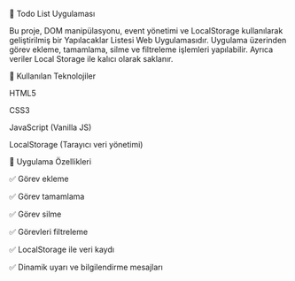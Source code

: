 🚀 Todo List Uygulaması

Bu proje, DOM manipülasyonu, event yönetimi ve LocalStorage kullanılarak geliştirilmiş bir Yapılacaklar Listesi Web Uygulamasıdır.
Uygulama üzerinden görev ekleme, tamamlama, silme ve filtreleme işlemleri yapılabilir.
Ayrıca veriler Local Storage ile kalıcı olarak saklanır.

🔧 Kullanılan Teknolojiler

HTML5

CSS3

JavaScript (Vanilla JS)

LocalStorage (Tarayıcı veri yönetimi)

🎯 Uygulama Özellikleri

✅ Görev ekleme

✅ Görev tamamlama

✅ Görev silme

✅ Görevleri filtreleme

✅ LocalStorage ile veri kaydı

✅ Dinamik uyarı ve bilgilendirme mesajları
